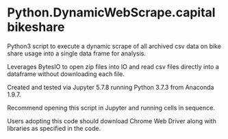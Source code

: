# Python.DynamicWebScrape.capitalbikeshare
Python3 script to execute a dynamic scrape of all archived csv data on bike share usage into a single data frame for analysis.

Leverages BytesIO to open zip files into IO and read csv files directly into a dataframe without downloading each file. 

Created and tested via Jupyter 5.7.8 running Python 3.7.3 from Anaconda 1.9.7.

Recommend opening this script in Jupyter and running cells in sequence. 

Users adopting this code should download Chrome Web Driver along with libraries as specified in the code. 
